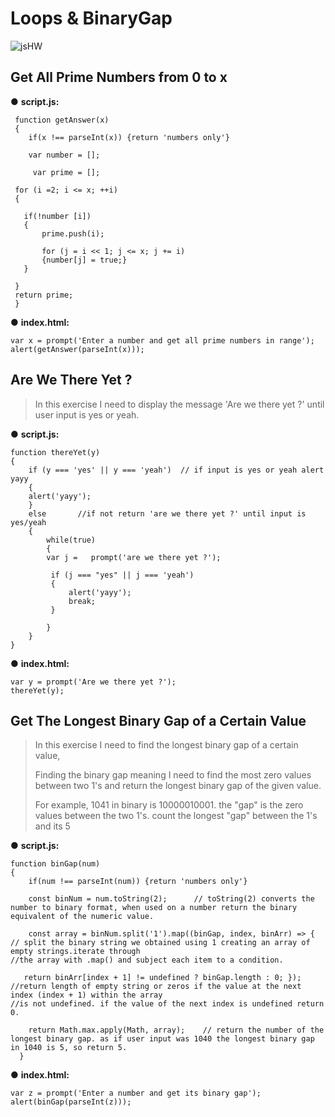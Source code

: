 # Loops & BinaryGap
![jsHW](https://user-images.githubusercontent.com/80118008/142408257-30804650-3a60-450c-b0b2-9dfa0b0a000c.gif)


## Get All Prime Numbers from 0 to x
● **script.js:**
```
 function getAnswer(x)
 {
    if(x !== parseInt(x)) {return 'numbers only'}    
    
    var number = [];
    
     var prime = [];
     
 for (i =2; i <= x; ++i)
 {

   if(!number [i])   
   { 
       prime.push(i);
       
       for (j = i << 1; j <= x; j += i)
       {number[j] = true;}                                 
   }  
   
 }
 return prime;
 }
```

● **index.html:**
```
var x = prompt('Enter a number and get all prime numbers in range');
alert(getAnswer(parseInt(x)));
```

## Are We There Yet ?
> In this exercise I need to display the message 'Are we there yet ?' until user input is yes or yeah.

● **script.js:**
```
function thereYet(y)
{
    if (y === 'yes' || y === 'yeah')  // if input is yes or yeah alert yayy
    {
    alert('yayy'); 
    }
    else       //if not return 'are we there yet ?' until input is yes/yeah
    { 
        while(true)
        {
        var j =   prompt('are we there yet ?');  

         if (j === "yes" || j === 'yeah')
         {
             alert('yayy');
             break;
         }  
         
        }   
    }
}
```

● **index.html:**
```
var y = prompt('Are we there yet ?');
thereYet(y);
```

## Get The Longest Binary Gap of a Certain Value
> In this exercise I need to find the longest binary gap of a certain value,
> 
> Finding the binary gap meaning I need to find the most zero values between two 1's and return the longest binary gap of the given value.
> 
> For example, 1041 in binary is 10000010001. the "gap" is the zero values between the two 1's. count the longest "gap" between the 1's and its 5
> 

● **script.js:**
```
function binGap(num)
{
    if(num !== parseInt(num)) {return 'numbers only'}
  
    const binNum = num.toString(2);      // toString(2) converts the number to binary format, when used on a number return the binary equivalent of the numeric value.
  
    const array = binNum.split('1').map((binGap, index, binArr) => { // split the binary string we obtained using 1 creating an array of empty strings.iterate through                                                                      //the array with .map() and subject each item to a condition.
    
   return binArr[index + 1] != undefined ? binGap.length : 0; }); //return length of empty string or zeros if the value at the next index (index + 1) within the array                                                                   //is not undefined. if the value of the next index is undefined return 0.
     
    return Math.max.apply(Math, array);    // return the number of the longest binary gap. as if user input was 1040 the longest binary gap in 1040 is 5, so return 5.
  }
```

● **index.html:**
```
var z = prompt('Enter a number and get its binary gap');
alert(binGap(parseInt(z)));
```

